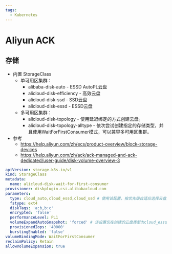 ```yaml
---
tags:
  - Kubernetes
---
```


# Aliyun ACK

## 存储
- 内置 StorageClass
  - 单可用区集群：
    - alibaba-disk-auto - ESSD AutoPL云盘
    - alicloud-disk-efficiency - 高效云盘
    - alicloud-disk-ssd - SSD云盘
    - alicloud-disk-essd - ESSD云盘
  - 多可用区集群：
    - alicloud-disk-topology - 使用延迟绑定的方式创建云盘。
    - alicloud-disk-topology-alltype - 依次尝试创建指定的存储类型，并且使用WaitForFirstConsumer模式，可以兼容多可用区集群。
- 参考
  - https://help.aliyun.com/zh/ecs/product-overview/block-storage-devices
  - https://help.aliyun.com/zh/ack/ack-managed-and-ack-dedicated/user-guide/disk-volume-overview-3

```yaml
apiVersion: storage.k8s.io/v1
kind: StorageClass
metadata:
  name: alicloud-disk-wait-for-first-consumer
provisioner: diskplugin.csi.alibabacloud.com
parameters:
  type: cloud_auto,cloud_essd,cloud_ssd # 使用该配置，按优先级自适应选择云盘类型，最终创建的云盘类型受节点实例、所在可用区云盘支持情况等因素影响。
  fstype: ext4
  diskTags: 'a:b,b:c'
  encrypted: 'false'
  performanceLevel: PL1
  volumeExpandAutoSnapshot: 'forced' # 该设置仅在创建的云盘类型为cloud_essd时生效。
  provisionedIops: '40000'
  burstingEnabled: 'false'
volumeBindingMode: WaitForFirstConsumer
reclaimPolicy: Retain
allowVolumeExpansion: true
```
